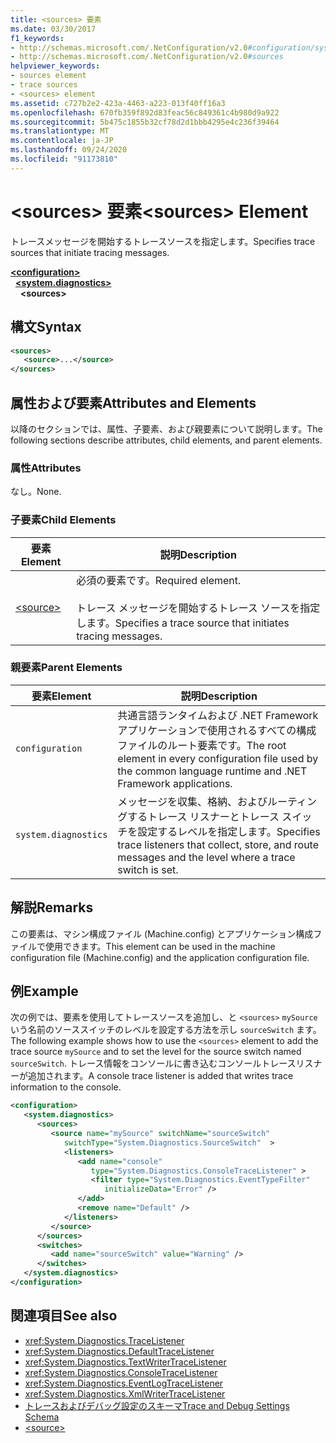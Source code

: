 ```yaml
---
title: <sources> 要素
ms.date: 03/30/2017
f1_keywords:
- http://schemas.microsoft.com/.NetConfiguration/v2.0#configuration/system.diagnostics/sources
- http://schemas.microsoft.com/.NetConfiguration/v2.0#sources
helpviewer_keywords:
- sources element
- trace sources
- <sources> element
ms.assetid: c727b2e2-423a-4463-a223-013f40ff16a3
ms.openlocfilehash: 670fb359f892d83feac56c849361c4b980d9a922
ms.sourcegitcommit: 5b475c1855b32cf78d2d1bbb4295e4c236f39464
ms.translationtype: MT
ms.contentlocale: ja-JP
ms.lasthandoff: 09/24/2020
ms.locfileid: "91173810"
---
```

# <a name="sources-element"></a><span data-ttu-id="12144-102">\<sources> 要素</span><span class="sxs-lookup"><span data-stu-id="12144-102">\<sources> Element</span></span>

<span data-ttu-id="12144-103">トレースメッセージを開始するトレースソースを指定します。</span><span class="sxs-lookup"><span data-stu-id="12144-103">Specifies trace sources that initiate tracing messages.</span></span>  

[**\<configuration>**](../configuration-element.md)\
&nbsp;&nbsp;[**\<system.diagnostics>**](system-diagnostics-element.md)\
&nbsp;&nbsp;&nbsp;&nbsp;**\<sources>**

## <a name="syntax"></a><span data-ttu-id="12144-104">構文</span><span class="sxs-lookup"><span data-stu-id="12144-104">Syntax</span></span>  
  
```xml  
<sources>  
   <source>...</source>  
</sources>  
```  
  
## <a name="attributes-and-elements"></a><span data-ttu-id="12144-105">属性および要素</span><span class="sxs-lookup"><span data-stu-id="12144-105">Attributes and Elements</span></span>  

 <span data-ttu-id="12144-106">以降のセクションでは、属性、子要素、および親要素について説明します。</span><span class="sxs-lookup"><span data-stu-id="12144-106">The following sections describe attributes, child elements, and parent elements.</span></span>  
  
### <a name="attributes"></a><span data-ttu-id="12144-107">属性</span><span class="sxs-lookup"><span data-stu-id="12144-107">Attributes</span></span>  

 <span data-ttu-id="12144-108">なし。</span><span class="sxs-lookup"><span data-stu-id="12144-108">None.</span></span>  
  
### <a name="child-elements"></a><span data-ttu-id="12144-109">子要素</span><span class="sxs-lookup"><span data-stu-id="12144-109">Child Elements</span></span>  
  
|<span data-ttu-id="12144-110">要素</span><span class="sxs-lookup"><span data-stu-id="12144-110">Element</span></span>|<span data-ttu-id="12144-111">説明</span><span class="sxs-lookup"><span data-stu-id="12144-111">Description</span></span>|  
|-------------|-----------------|  
|[\<source>](source-element.md)|<span data-ttu-id="12144-112">必須の要素です。</span><span class="sxs-lookup"><span data-stu-id="12144-112">Required element.</span></span><br /><br /> <span data-ttu-id="12144-113">トレース メッセージを開始するトレース ソースを指定します。</span><span class="sxs-lookup"><span data-stu-id="12144-113">Specifies a trace source that initiates tracing messages.</span></span>|  
  
### <a name="parent-elements"></a><span data-ttu-id="12144-114">親要素</span><span class="sxs-lookup"><span data-stu-id="12144-114">Parent Elements</span></span>  
  
|<span data-ttu-id="12144-115">要素</span><span class="sxs-lookup"><span data-stu-id="12144-115">Element</span></span>|<span data-ttu-id="12144-116">説明</span><span class="sxs-lookup"><span data-stu-id="12144-116">Description</span></span>|  
|-------------|-----------------|  
|`configuration`|<span data-ttu-id="12144-117">共通言語ランタイムおよび .NET Framework アプリケーションで使用されるすべての構成ファイルのルート要素です。</span><span class="sxs-lookup"><span data-stu-id="12144-117">The root element in every configuration file used by the common language runtime and .NET Framework applications.</span></span>|  
|`system.diagnostics`|<span data-ttu-id="12144-118">メッセージを収集、格納、およびルーティングするトレース リスナーとトレース スイッチを設定するレベルを指定します。</span><span class="sxs-lookup"><span data-stu-id="12144-118">Specifies trace listeners that collect, store, and route messages and the level where a trace switch is set.</span></span>|  
  
## <a name="remarks"></a><span data-ttu-id="12144-119">解説</span><span class="sxs-lookup"><span data-stu-id="12144-119">Remarks</span></span>  

 <span data-ttu-id="12144-120">この要素は、マシン構成ファイル (Machine.config) とアプリケーション構成ファイルで使用できます。</span><span class="sxs-lookup"><span data-stu-id="12144-120">This element can be used in the machine configuration file (Machine.config) and the application configuration file.</span></span>  
  
## <a name="example"></a><span data-ttu-id="12144-121">例</span><span class="sxs-lookup"><span data-stu-id="12144-121">Example</span></span>  

 <span data-ttu-id="12144-122">次の例では、要素を使用してトレースソースを追加し、と `<sources>` `mySource` いう名前のソーススイッチのレベルを設定する方法を示し `sourceSwitch` ます。</span><span class="sxs-lookup"><span data-stu-id="12144-122">The following example shows how to use the `<sources>` element to add the trace source `mySource` and to set the level for the source switch named `sourceSwitch`.</span></span> <span data-ttu-id="12144-123">トレース情報をコンソールに書き込むコンソールトレースリスナーが追加されます。</span><span class="sxs-lookup"><span data-stu-id="12144-123">A console trace listener is added that writes trace information to the console.</span></span>  
  
```xml  
<configuration>  
   <system.diagnostics>  
      <sources>  
         <source name="mySource" switchName="sourceSwitch"
            switchType="System.Diagnostics.SourceSwitch"  >  
            <listeners>  
               <add name="console"
                  type="System.Diagnostics.ConsoleTraceListener" >  
                  <filter type="System.Diagnostics.EventTypeFilter"
                     initializeData="Error" />  
               </add>  
               <remove name="Default" />  
            </listeners>  
         </source>  
      </sources>  
      <switches>  
         <add name="sourceSwitch" value="Warning" />  
      </switches>
   </system.diagnostics>
</configuration>  
```  
  
## <a name="see-also"></a><span data-ttu-id="12144-124">関連項目</span><span class="sxs-lookup"><span data-stu-id="12144-124">See also</span></span>

- <xref:System.Diagnostics.TraceListener>
- <xref:System.Diagnostics.DefaultTraceListener>
- <xref:System.Diagnostics.TextWriterTraceListener>
- <xref:System.Diagnostics.ConsoleTraceListener>
- <xref:System.Diagnostics.EventLogTraceListener>
- <xref:System.Diagnostics.XmlWriterTraceListener>
- [<span data-ttu-id="12144-125">トレースおよびデバッグ設定のスキーマ</span><span class="sxs-lookup"><span data-stu-id="12144-125">Trace and Debug Settings Schema</span></span>](index.md)
- [\<source>](source-element.md)
